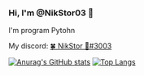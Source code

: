 ### Hi, I'm @NikStor03 👋

I'm program Pytohn

My discord: [🍀 NikStor 🌿#3003](https://discord.gg/adXxNAp)

[![Anurag's GitHub stats](https://github-readme-stats.vercel.app/api?username=NikStor03&show_icons=true&theme=radical)](https://github.com/NikStor03)                                               [![Top Langs](https://github-readme-stats.vercel.app/api/top-langs/?username=NikStor03&layout=compact&theme=radical)](https://github.com/NikStor03)
